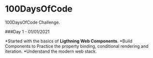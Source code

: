 # 100DaysOfCode

100DaysOfCode Challenge.

###Day 1 - 01/01/2021

*Started with the basics of **Ligthning Web Components**. 
*Build Components to Practice the property binding, conditional rendering and iteration. 
*Understand the modern web stack.

